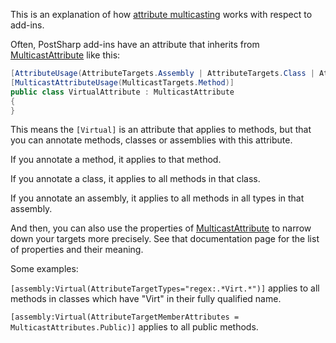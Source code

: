 This is an explanation of how [attribute multicasting](https://doc.postsharp.net/attribute-multicasting) works with respect to add-ins.

Often, PostSharp add-ins have an attribute that inherits from [MulticastAttribute](https://doc.postsharp.net/t_postsharp_extensibility_multicastattribute) like this:

```csharp
[AttributeUsage(AttributeTargets.Assembly | AttributeTargets.Class | AttributeTargets.Method)]
[MulticastAttributeUsage(MulticastTargets.Method)]
public class VirtualAttribute : MulticastAttribute
{
}
```

This means the `[Virtual]` is an attribute that applies to methods, but 
that you can annotate methods, classes or assemblies with this attribute.

If you annotate a method, it applies to that method.

If you annotate a class, it applies to all methods in that class.

If you annotate an assembly, it applies to all methods in all types in that assembly.

And then, you can also use the properties of [MulticastAttribute](https://doc.postsharp.net/t_postsharp_extensibility_multicastattribute)
to narrow down your targets more precisely. See that documentation page for the list of properties and their meaning.

Some examples:

`[assembly:Virtual(AttributeTargetTypes="regex:.*Virt.*")]` applies to all methods in classes which have "Virt" in their fully qualified name.

`[assembly:Virtual(AttributeTargetMemberAttributes = MulticastAttributes.Public)]` applies to all public methods.
